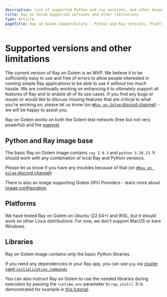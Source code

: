 ```yaml
---
description: list of supported Python and ray versions, and other known issues
title: Ray on Golem Supported versions and other limitations
type: Article
pageTitle: Ray on Golem Compatibility - Python and Ray Versions, Platform Support, and Limitations
---
```


# Supported versions and other limitations

The current version of Ray on Golem is an MVP. We believe it to be sufficiently easy to use and free of errors to allow people interested in running simple Ray applications to be able to use it without too much hassle.
We are continually working on enhancing it to ultimately support all features of Ray and to enable all of its use cases.
If you find any bugs or issues or would like to discuss missing features
that are critical to what you're working on, please let us know
(on [`#Ray on Golem` discord channel](https://chat.golem.network/)) - 
we will be happy to assist you.

Ray on Golem works on both the Golem test network (free but not very powerful) 
and the [mainnet](/docs/creators/ray/mainnet).

## Python and Ray image base

The basic Ray on Golem image contains `ray 2.9.3` and `python 3.10.13`.
It should work with any combination of local Ray and Python versions.

Please let us know if you have any troubles because of that (on [`#Ray on Golem` discord channel](https://chat.golem.network/))

There is also an image supporting Golem GPU Providers - learn more about [image configuration](/docs/creators/ray/cluster-yaml#image-tag-and-image-hash).

## Platforms

We have tested Ray on Golem on Ubuntu (22.04+) and WSL, but it should work on other Linux distributions. For now, we don't support MacOS or bare Windows.

## Libraries

Ray on Golem image contains only the basic Python libraries.

If you need any dependencies in your Ray app,
you can use `pip` via [cluster yaml `initialization_commands`](/docs/creators/ray/cluster-yaml#initializationcommands)

You can also instruct Ray on Golem to use the needed libraries during execution by passing the `runtime_env` parameter to `ray.init()`.
It is demonstrated for example in [this tutorial](/docs/creators/ray/conversion-to-ray-on-golem-tutorial#passendplaylibraryrequirementtoray).
